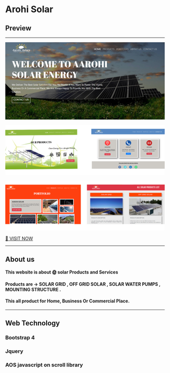 # Arohi Solar
## Preview
---
![Visit java script App](./preview/Home.png)

![Visit java script App](./preview/next2.png)

![Visit java script App](./preview/next3.png)

[🔗 VISIT NOW](https://aarohisolars.co.in/)

---
## About us 
#### This website is about 🌞 solar Products and Services 
#### Products are → SOLAR GRID , OFF GRID SOLAR , SOLAR WATER PUMPS , MOUNTING STRUCTURE .
#### This all product for  Home, Business Or Commercial Place.
---
## Web Technology
### Bootstrap 4 
### Jquery 
### AOS javascript on scroll library 